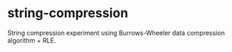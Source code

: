 # string-compression

String compression experiment using Burrows-Wheeler data compression algorithm + RLE.
